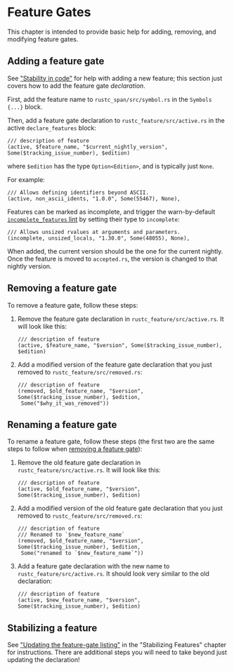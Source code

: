 # Feature Gates

This chapter is intended to provide basic help for adding, removing, and
modifying feature gates.


## Adding a feature gate

See ["Stability in code"] for help with adding a new feature; this section just
covers how to add the feature gate *declaration*.

First, add the feature name to `rustc_span/src/symbol.rs` in the `Symbols {...}` block.

Then, add a feature gate declaration to `rustc_feature/src/active.rs` in the active
`declare_features` block:

```rust,ignore
/// description of feature
(active, $feature_name, "$current_nightly_version", Some($tracking_issue_number), $edition)
```

where `$edition` has the type `Option<Edition>`, and is typically
just `None`.

For example:

```rust,ignore
/// Allows defining identifiers beyond ASCII.
(active, non_ascii_idents, "1.0.0", Some(55467), None),
```

Features can be marked as incomplete, and trigger the warn-by-default [`incomplete_features` lint]
by setting their type to `incomplete`:

```rust,ignore
/// Allows unsized rvalues at arguments and parameters.
(incomplete, unsized_locals, "1.30.0", Some(48055), None),
```

When added, the current version should be the one for the current nightly.
Once the feature is moved to `accepted.rs`, the version is changed to that
nightly version.


## Removing a feature gate

[removing]: #removing-a-feature-gate

To remove a feature gate, follow these steps:

1. Remove the feature gate declaration in `rustc_feature/src/active.rs`.
   It will look like this:

   ```rust,ignore
   /// description of feature
   (active, $feature_name, "$version", Some($tracking_issue_number), $edition)
   ```

2. Add a modified version of the feature gate declaration that you just
   removed to `rustc_feature/src/removed.rs`:

   ```rust,ignore
   /// description of feature
   (removed, $old_feature_name, "$version", Some($tracking_issue_number), $edition,
    Some("$why_it_was_removed"))
   ```


## Renaming a feature gate

[renaming]: #renaming-a-feature-gate

To rename a feature gate, follow these steps (the first two are the same steps
to follow when [removing a feature gate][removing]):

1. Remove the old feature gate declaration in `rustc_feature/src/active.rs`.
   It will look like this:

   ```rust,ignore
   /// description of feature
   (active, $old_feature_name, "$version", Some($tracking_issue_number), $edition)
   ```

2. Add a modified version of the old feature gate declaration that you just
   removed to `rustc_feature/src/removed.rs`:

   ```rust,ignore
   /// description of feature
   /// Renamed to `$new_feature_name`
   (removed, $old_feature_name, "$version", Some($tracking_issue_number), $edition,
    Some("renamed to `$new_feature_name`"))
   ```

3. Add a feature gate declaration with the new name to
   `rustc_feature/src/active.rs`. It should look very similar to the old
   declaration:

   ```rust,ignore
   /// description of feature
   (active, $new_feature_name, "$version", Some($tracking_issue_number), $edition)
   ```


## Stabilizing a feature

See ["Updating the feature-gate listing"] in the "Stabilizing Features" chapter
for instructions. There are additional steps you will need to take beyond just
updating the declaration!


["Stability in code"]: ./implementing_new_features.md#stability-in-code
[`incomplete_features` lint]: https://doc.rust-lang.org/rustc/lints/listing/warn-by-default.html#incomplete-features
["Updating the feature-gate listing"]: ./stabilization_guide.md#updating-the-feature-gate-listing

